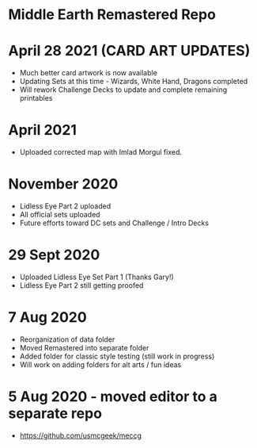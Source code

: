 # Middle Earth Remastered Repo

# April 28 2021 (CARD ART UPDATES)
 * Much better card artwork is now available
 * Updating Sets at this time - Wizards, White Hand, Dragons completed
 * Will rework Challenge Decks to update and complete remaining printables

# April 2021
 * Uploaded corrected map with Imlad Morgul fixed.

# November 2020
 * Lidless Eye Part 2 uploaded
 * All official sets uploaded
 * Future efforts toward DC sets and Challenge / Intro Decks

# 29 Sept 2020
 * Uploaded Lidless Eye Set Part 1 (Thanks Gary!)
 * Lidless Eye Part 2 still getting proofed

# 7 Aug 2020
 * Reorganization of data folder
 * Moved Remastered into separate folder
 * Added folder for classic style testing (still work in progress)
 * Will work on adding folders for alt arts / fun ideas

# 5 Aug 2020 - moved editor to a separate repo
 * https://github.com/usmcgeek/meccg